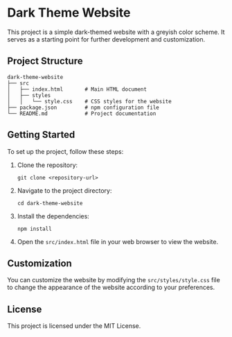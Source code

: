 # Dark Theme Website

This project is a simple dark-themed website with a greyish color scheme. It serves as a starting point for further development and customization.

## Project Structure

```
dark-theme-website
├── src
│   ├── index.html       # Main HTML document
│   ├── styles
│   │   └── style.css    # CSS styles for the website
├── package.json         # npm configuration file
└── README.md            # Project documentation
```

## Getting Started

To set up the project, follow these steps:

1. Clone the repository:
   ```
   git clone <repository-url>
   ```

2. Navigate to the project directory:
   ```
   cd dark-theme-website
   ```

3. Install the dependencies:
   ```
   npm install
   ```

4. Open the `src/index.html` file in your web browser to view the website.

## Customization

You can customize the website by modifying the `src/styles/style.css` file to change the appearance of the website according to your preferences.

## License

This project is licensed under the MIT License.
